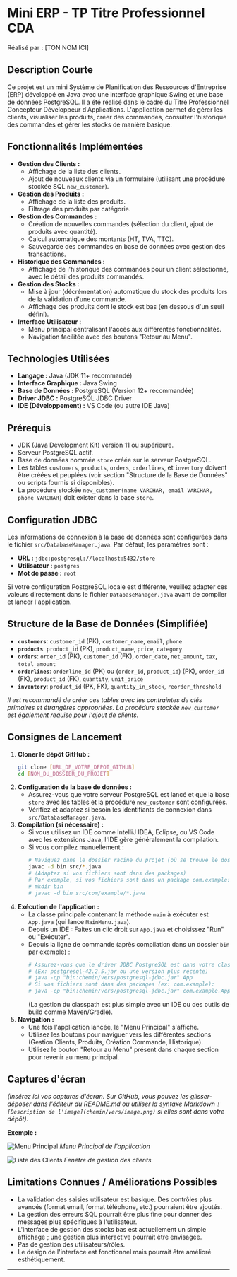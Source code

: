 # Mini ERP - TP Titre Professionnel CDA

Réalisé par : [TON NOM ICI]

## Description Courte

Ce projet est un mini Système de Planification des Ressources d'Entreprise (ERP) développé en Java avec une interface graphique Swing et une base de données PostgreSQL. Il a été réalisé dans le cadre du Titre Professionnel Concepteur Développeur d'Applications.
L'application permet de gérer les clients, visualiser les produits, créer des commandes, consulter l'historique des commandes et gérer les stocks de manière basique.

## Fonctionnalités Implémentées

*   **Gestion des Clients :**
    *   Affichage de la liste des clients.
    *   Ajout de nouveaux clients via un formulaire (utilisant une procédure stockée SQL `new_customer`).
*   **Gestion des Produits :**
    *   Affichage de la liste des produits.
    *   Filtrage des produits par catégorie.
*   **Gestion des Commandes :**
    *   Création de nouvelles commandes (sélection du client, ajout de produits avec quantité).
    *   Calcul automatique des montants (HT, TVA, TTC).
    *   Sauvegarde des commandes en base de données avec gestion des transactions.
*   **Historique des Commandes :**
    *   Affichage de l'historique des commandes pour un client sélectionné, avec le détail des produits commandés.
*   **Gestion des Stocks :**
    *   Mise à jour (décrémentation) automatique du stock des produits lors de la validation d'une commande.
    *   Affichage des produits dont le stock est bas (en dessous d'un seuil défini).
*   **Interface Utilisateur :**
    *   Menu principal centralisant l'accès aux différentes fonctionnalités.
    *   Navigation facilitée avec des boutons "Retour au Menu".

## Technologies Utilisées

*   **Langage :** Java (JDK 11+ recommandé)
*   **Interface Graphique :** Java Swing
*   **Base de Données :** PostgreSQL (Version 12+ recommandée)
*   **Driver JDBC :** PostgreSQL JDBC Driver
*   **IDE (Développement) :** VS Code (ou autre IDE Java)

## Prérequis

*   JDK (Java Development Kit) version 11 ou supérieure.
*   Serveur PostgreSQL actif.
*   Base de données nommée `store` créée sur le serveur PostgreSQL.
*   Les tables `customers`, `products`, `orders`, `orderlines`, et `inventory` doivent être créées et peuplées (voir section "Structure de la Base de Données" ou scripts fournis si disponibles).
*   La procédure stockée `new_customer(name VARCHAR, email VARCHAR, phone VARCHAR)` doit exister dans la base `store`.

## Configuration JDBC

Les informations de connexion à la base de données sont configurées dans le fichier `src/DatabaseManager.java`.
Par défaut, les paramètres sont :

*   **URL :** `jdbc:postgresql://localhost:5432/store`
*   **Utilisateur :** `postgres`
*   **Mot de passe :** `root`

Si votre configuration PostgreSQL locale est différente, veuillez adapter ces valeurs directement dans le fichier `DatabaseManager.java` avant de compiler et lancer l'application.

## Structure de la Base de Données (Simplifiée)

*   **`customers`**: `customer_id` (PK), `customer_name`, `email`, `phone`
*   **`products`**: `product_id` (PK), `product_name`, `price`, `category`
*   **`orders`**: `order_id` (PK), `customer_id` (FK), `order_date`, `net_amount`, `tax`, `total_amount`
*   **`orderlines`**: `orderline_id` (PK) ou (`order_id`, `product_id`) (PK), `order_id` (FK), `product_id` (FK), `quantity`, `unit_price`
*   **`inventory`**: `product_id` (PK, FK), `quantity_in_stock`, `reorder_threshold`

*Il est recommandé de créer ces tables avec les contraintes de clés primaires et étrangères appropriées. La procédure stockée `new_customer` est également requise pour l'ajout de clients.*

## Consignes de Lancement

1.  **Cloner le dépôt GitHub :**
    ```bash
    git clone [URL_DE_VOTRE_DEPOT_GITHUB]
    cd [NOM_DU_DOSSIER_DU_PROJET]
    ```
2.  **Configuration de la base de données :**
    *   Assurez-vous que votre serveur PostgreSQL est lancé et que la base `store` avec les tables et la procédure `new_customer` sont configurées.
    *   Vérifiez et adaptez si besoin les identifiants de connexion dans `src/DatabaseManager.java`.
3.  **Compilation (si nécessaire) :**
    *   Si vous utilisez un IDE comme IntelliJ IDEA, Eclipse, ou VS Code avec les extensions Java, l'IDE gère généralement la compilation.
    *   Si vous compilez manuellement :
        ```bash
        # Naviguez dans le dossier racine du projet (où se trouve le dossier src)
        javac -d bin src/*.java 
        # (Adaptez si vos fichiers sont dans des packages)
        # Par exemple, si vos fichiers sont dans un package com.example:
        # mkdir bin
        # javac -d bin src/com/example/*.java
        ```
4.  **Exécution de l'application :**
    *   La classe principale contenant la méthode `main` à exécuter est `App.java` (qui lance `MainMenu.java`).
    *   Depuis un IDE : Faites un clic droit sur `App.java` et choisissez "Run" ou "Exécuter".
    *   Depuis la ligne de commande (après compilation dans un dossier `bin` par exemple) :
        ```bash
        # Assurez-vous que le driver JDBC PostgreSQL est dans votre classpath
        # (Ex: postgresql-42.2.5.jar ou une version plus récente)
        # java -cp "bin:chemin/vers/postgresql-jdbc.jar" App
        # Si vos fichiers sont dans des packages (ex: com.example):
        # java -cp "bin:chemin/vers/postgresql-jdbc.jar" com.example.App
        ```
        (La gestion du classpath est plus simple avec un IDE ou des outils de build comme Maven/Gradle).
5.  **Navigation :**
    *   Une fois l'application lancée, le "Menu Principal" s'affiche.
    *   Utilisez les boutons pour naviguer vers les différentes sections (Gestion Clients, Produits, Création Commande, Historique).
    *   Utilisez le bouton "Retour au Menu" présent dans chaque section pour revenir au menu principal.

## Captures d'écran

*(Insérez ici vos captures d'écran. Sur GitHub, vous pouvez les glisser-déposer dans l'éditeur du README.md ou utiliser la syntaxe Markdown `![Description de l'image](chemin/vers/image.png)` si elles sont dans votre dépôt).*

**Exemple :**

![Menu Principal](chemin/vers/screenshot_menu_principal.png)
*Menu Principal de l'application*

![Liste des Clients](chemin/vers/screenshot_liste_clients.png)
*Fenêtre de gestion des clients*

<!-- Ajoutez d'autres captures d'écran ici -->

## Limitations Connues / Améliorations Possibles

*   La validation des saisies utilisateur est basique. Des contrôles plus avancés (format email, format téléphone, etc.) pourraient être ajoutés.
*   La gestion des erreurs SQL pourrait être plus fine pour donner des messages plus spécifiques à l'utilisateur.
*   L'interface de gestion des stocks bas est actuellement un simple affichage ; une gestion plus interactive pourrait être envisagée.
*   Pas de gestion des utilisateurs/rôles.
*   Le design de l'interface est fonctionnel mais pourrait être amélioré esthétiquement.

---
